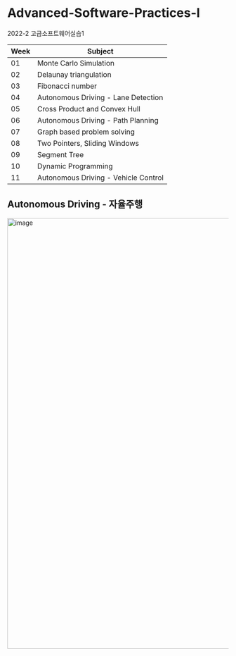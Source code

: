 # Advanced-Software-Practices-I
2022-2 고급소프트웨어실습1

|Week|Subject|
|----|-------|
|01|Monte Carlo Simulation|
|02|Delaunay triangulation|
|03|Fibonacci number|
|04|Autonomous Driving - Lane Detection|
|05|Cross Product and Convex Hull|
|06|Autonomous Driving - Path Planning|
|07|Graph based problem solving|
|08|Two Pointers, Sliding Windows|
|09|Segment Tree|
|10|Dynamic Programming|
|11|Autonomous Driving - Vehicle Control|

## Autonomous Driving - 자율주행
<img width="978" alt="image" src="https://user-images.githubusercontent.com/64132798/210957062-5f72dfcc-b05e-497f-9283-f9fe68c20d1a.png">
